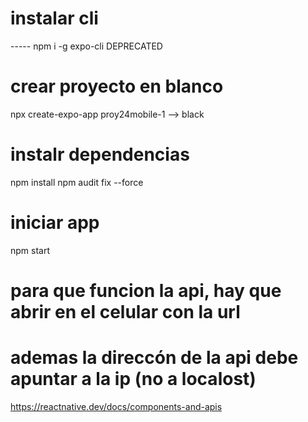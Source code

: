 # instalar cli
----- npm i -g expo-cli  DEPRECATED

# crear proyecto en blanco
npx  create-expo-app proy24mobile-1
--> black


# instalr dependencias
npm install
npm audit fix --force

# iniciar app
npm start

# para que funcion la api, hay que abrir en el celular con la url
# ademas la direccón de la api debe apuntar a la ip (no a localost)

https://reactnative.dev/docs/components-and-apis